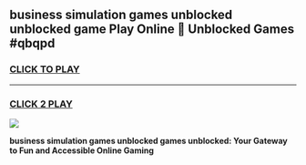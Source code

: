 
## business simulation games unblocked unblocked game Play Online 👋 Unblocked Games #qbqpd
<h3>
<a href="https://premium.freeplayer.one?title=business_simulation_games_unblocked&ref=21F">CLICK TO PLAY</a></h3>
<hr>

<h3>
<a href="https://premium.freeplayer.one?title=business_simulation_games_unblocked&ref=21F">CLICK 2 PLAY</a>
  
</h3>

<a href="https://premium.freeplayer.one?title=business_simulation_games_unblocked&ref=21F/"><img src="https://clearcache.store/games.png"></a>


**business simulation games unblocked games unblocked: Your Gateway to Fun and Accessible Online Gaming**
